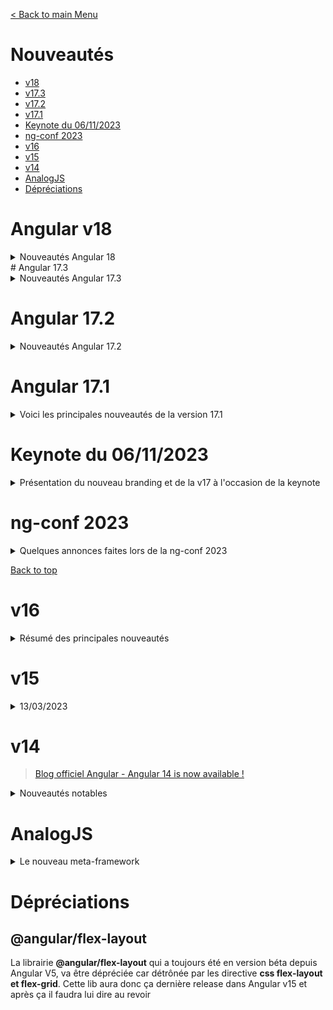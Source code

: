[< Back to main Menu](https://github.com/gsoulie/angular-resources/blob/master/ng-sheet.md)    

# Nouveautés

* [v18](#angular-v18)    
* [v17.3](#angular-v17-.-3)     
* [v17.2](#angular-v17-.-2)     
* [v17.1](#angular-v17-.-1)     
* [Keynote du 06/11/2023](##keynote-du-06--11--2023)     
* [ng-conf 2023](#ng--conf-2023)     
* [v16](#v16)    
* [v15](#v15)     
* [v14](#v14)
* [AnalogJS](#analogjs)
* [Dépréciations](#dépréciations)

# Angular v18

<details>
	<summary>Nouveautés Angular 18</summary>

````11/04/2024````

> [Angular v18 Blog](https://blog.angular.dev/angular-v18-is-now-available-e79d5ac0affe)

Après avoir livré 3 grosses versions (15, 16 et 17) apportant de nombreuses nouveautés et amélioration, la version 18 se concentre sur la stabilisation de nombreuses features jusque là identifiées comme "expérimentales".

Angular 18 est une version majeure qui inclut un certain nombre de nouvelles fonctionnalités et améliorations qui rendront les applications Angular plus rapides, plus puissantes et plus faciles à développer.

## (expérimental) Première API disponible en mode zoneless

Angular 18 fait un premier pas concret vers la migration *zoneless* avec la directive ````provideExperimentalZonelessChangeDetection````

````typescript
bootstrapApplication(App, {
  providers: [
    provideExperimentalZonelessChangeDetection()
  ]
});
````

Après l'activation de cette API, Angular va retirer *zone.js* des polyfills dans le fichier *angular.json*

A terme, passer en mode *zoneless*  offrira les avantages suivants : 

* Amélioration de la composabilité pour les micro-frontends et meilleure interopérabilité avec les autres frameworks
* Runtime et rendu initial plus rapides
* Bundle plus léger et chargement des pages plus rapide
* Stack traces plus lisibles
* Débuggage simplifié

> Pour rappel, la meilleure solution de fonctionner en mode zoneless est d'utiliser **Signal**

À partir de la version 18, Angular utilise le même planificateur pour les applications *zoneless* et les applications utilisant *zone.js* avec la fusion activée. Pour réduire le nombre de cycles de détection de modifications dans les nouvelles applications *zone.js*, la fusion de zones est activée par défaut.

> Note : la fusion de zones est activée par défaut uniquement pour les nouvelles applications

Le support du mode *zoneless* a aussi été activé pour *Angular CDK* et *Angular Material*

## Angular.dev

[https://angular.dev/](https://angular.dev/) est officiellement le nouveau site de la documentation d'Angular

## Angular Material 3

Le support d'Angular Material 3 est maintenant stable, et son site en a profité pour faire peau neuve [https://material.angular.io/](https://material.angular.io/)

## HttpClientModule -> Déprécié

Avec la migration vers les composants standalone, nous commençons à observer la dépréciation des premiers modules. A partir de la v18, les modules ````HttpClientModule````, ````HttpClientTestingModule````, ````HttpClientXsrfModule````, et ````HttpClientJsonpModule```` sont dépréciés.

Désormais il faut utiliser ````provideHttpClient()````et ````provideHttpClientTesting()```` dans le fichier de configuration.

## Internationalisation

Les fonctions utilitaires proposées par ````@angular/common```` pour travailler avec les données locales ont été dépréciées au profit de l'API **Intl**.

Il n'est donc **plus recommandé** d'utiliser ````getLocaleCurrencyCode(), getLocaleDateFormat(), getLocaleFirstDayOfWeek()````, etc... Mais préférable d'**utiliser Intl** (se référrer à la [Documentation Intl](https://developer.mozilla.org/en-US/docs/Web/JavaScript/Reference/Global_Objects/Intl/DateTimeFormat)).

*Exemple*
 ````Intl.DateTimeFormat```` pour travailler avec les dates locales

 ## Contenu par défaut pour ng-content

Il est désormais possible de spécifier un contenu par défaut à ````ng-content````

````typescript
@Component({
  selector: 'app-profile',
  template: `
    <ng-content select=".greeting">Hello </ng-content>

    <ng-content>Unknown user</ng-content>
  `,
})
export class Profile {}
````

Now we can use the component:
````typescript
<app-profile>
  <span class="greeting">Good morning </span>
</app-profile>
````

Résultat : 
````typescript
<span class="greeting">Good morning </span>
Unknown user
````


## Amélioration des performance du compilateur Ivy

Angular 18 améliorera les performances des applications Angular en apportant des optimisations au compilateur Ivy. Ces optimisations se traduisent par :

* Temps de démarrage plus rapide
* Réduction de la taille des bundles
* Meilleures performances globales

## Nouvelle api ng-template

Angular 18 introduira une nouvelle API ````ng-template```` qui facilitera la création et l'utilisation de modèles. La nouvelle API fournira :

* Plus de flexibilité et de puissance
* La possibilité de créer des modèles réutilisables et maintenables

## Nouveaux événements pour les formulaires

Angular 18 améliore l'API des formulaires en offrant plus de contrôle sur le processus de validation des formulaires. 

Liste des nouveaux événements disponibles :

* ````PristineChangeEvent````
* ````ValueChangeEvent````
* ````StatusChangeEvent````
* ````TouchedChangeEvent````
* ````FormSubmittedEvent````
* ````FormResetEvent````

<details>
  <summary>Exemple d'implémentation sur un champ</summary>

````html
<input id="title" [formControl]="title">
````

````typescript
title = new FormControl('my app');

title.events.subscribe((event) => {

	if (event instanceof TouchedChangeEvent) {
		console.log('Touched', event.touched)
	}
	if (event instanceof PristineChangeEvent) {
		console.log('Pristine', event.pristine)
	}
	if (event instanceof ValueChangeEvent) {
		console.log('ValueChange', event.value)
	}
	if (event instanceof StatusChangeEvent) {
		console.log('Status change', event.status)	// VALID, INVALID, PENDING, DISABLED
	}
})

````  
</details>

<details>
  <summary>Exemple d'implémentation sur un Form</summary>

````html
<form [formGroup]="myForm">
	<label for="title">Title</label>
	<input id="title" formControlName="title">
	
	<label for="version">Version</label>
	<input id="version" formControlName="version">
	
	<button type="submit">Save</button>
	<button type="reset">Reset</button>
</form>
````


````typescript
myForm = new FormGroup({
	title: new FormControl('my app'),
	version: new FormControl('1.1'),
})


this.myForm.events.subscribe((event) => {

	if (event instanceof TouchedChangeEvent) {
		console.log('Touched', event.touched)
	}
	if (event instanceof PristineChangeEvent) {
		console.log('Pristine', event.pristine)
	}
	if (event instanceof ValueChangeEvent) {
		console.log('ValueChange', event.value.title)
		console.log('ValueChange', event.value.version)
	}
	if (event instanceof StatusChangeEvent) {
		console.log('Status change', event.status)	// VALID, INVALID, PENDING, DISABLED
	}
	
	if (event instanceof FormSubmittedEvent) {
		console.log('Form submitted')
	}
	if (event instanceof FormResetEvent) {
		console.log('Form Reset')
	}
})
````

Ne pas oublier d'importer les events

````typescript
import { TouchedChangeEvent, PristineChangeEvent, ValueChangeEvent, StatusChangeEvent, FormSubmittedEvent, FormResetEvent } from '@angular/forms'
````
  
</details>

> [Vidéo explicative](https://www.youtube.com/watch?v=v7r-7PHaEtY&ab_channel=IgorSedov)

## Route redirectTo

Pour apporter plus de flexibilité avec la redirection de route, Angular 18 permet maintenant d'utiliser une fonction qui retourne une chaîne dans l'attribut ````redirectTo````.
Ceci permet de gérer la route de anière dynamique

*app.routes.ts*
````typescript
const routes: Routes = [
  { path: "first-component", component: FirstComponent },
  {
    path: "old-user-page",
    redirectTo: ({ queryParams }) => {
      const errorHandler = inject(ErrorHandler);
      const userIdParam = queryParams['userId'];
      if (userIdParam !== undefined) {
        return `/user/${userIdParam}`;
      } else {
        errorHandler.handleError(new Error('Attempted navigation to user page without user ID.'));
        return `/not-found`;
      }
    },
  },
  { path: "user/:userId", component: OtherComponent },
];
````

## Amélioration des outils de debuggage

Angular 18 comprendra plusieurs améliorations des outils de débogage qui faciliteront le débogage des applications Angular et fourniront plus d'informations sur l'état de l'application :

* Débogage avec des source maps
* Visualisation de l'arbre des composants et des liaisons de données
* Profils de performance

## Améliorations et autres fonctionnalités

En plus des fonctionnalités énumérées ci-dessus, Angular 18 comprendra également :

* Prise en charge des composants Web
* Amélioration de la prise en charge de l'internationalisation
* Une nouvelle API de routage
* stabilisation control-flow, defferable views, APIs Signal
 
</details>
# Angular 17.3

<details>
	<summary>Nouveautés Angular 17.3</summary>


### Support Typescript 5.4

### Nouveau compilateur de template

Ce compilateur est basé sur une représentation intermédiaire des opérations de modèle, un concept commun dans les compilateurs, par exemple dans LLVM. Cette représentation intermédiaire encode sémantiquement ce qui doit se produire au moment de l'exécution pour rendre et détecter les modifications du modèle. L'utilisation d'une représentation intermédiaire permet de traiter indépendamment les différentes préoccupations de la compilation du modèle, ce qui n'était pas le cas avec l'implémentation précédente. Ce nouveau compilateur est plus facile à entretenir et à étendre, ce qui en fait une excellente base pour les améliorations futures dans le framework.

### Fonction output() 

à l'image de la fonction input() apparue dans la version 17.2, c'est au tour des output() de faire leur apparition.

````typescript
// Syntaxe traditionnelle des Output
@Ouput() selectedUserOldSyntax = new EventEmitter<User>()

// Nouvelle syntaxe
selectedUser = output<User>();

sendUser(user: User) {
	this.selectedUser.emit(user)
}
````

> **Important** : Contrairement à la fonction ````input()````, la fonction ````ouput()```` **ne retourne pas un Signal** mais un objet ````OutputEmitterRef````. ````ouput()```` **n'est pas** basé sur Signal, il s'agit juste d'une nouvelle syntaxe alternative à ````@Output()```` permettant de rester cohérent avec l'utilisation de ````input()```` et alléger ainsi le code

> **A noter** : La syntaxe ````@Output()```` est toujours valide

La fonction ````output()```` retourne un objet ````OutputEmitterRef<T>```` qui peut être utilisé pour émettre une valeur. Cet objet
est très similaire à un objet ````EventEmitter```` simplifié et s'utilise de la même manière.

La fonction ````output()```` est paramétrable. Pour l'instant, seul le paramètre ````alias```` est disponible.

````typescript
selectedUser = output<User>({
	alias: 'newUser'
});
````

Deux nouvelles fonctions ont été ajoutées afin de convertir un output() en observable et inversément :

* ````outputFromObservable()````
* ````outputToObservable()````

````typescript
@Ouput() oldSyntax = new EventEmitter<Todo>()

todoAdded = output<Todo>();

counter$ = from([1, 2, 3, 4, 5])

counter = outputFromObservable(this.counter$);

todo$ = outputToObservable(this.todoAdded)
````

### Dépréciation de RouterTestingModule

Il est recommandé d'utiliser ````provideRouter()```` dans la configuration de TestBed

### Nouveaux types pour le router

On peut désormais simplifier la signature des guards

````typescript
export type CanActivateFn = (route: ActivatedRouteSnapshot, state: RouterStateSnapshot) => Observable<boolean | UrlTree> | Promise<boolean | UrlTree> | boolean | UrlTree;
````

par

````typescript
export type CanActivateFn = (route: ActivatedRouteSnapshot, state: RouterStateSnapshot) => MaybeAsync<GuardResult>;
````

* ````GuardResult```` est un nouveau type égal à ````boolean | UrlTree````
* ````MaybeAsync<T>```` est un nouveau type générique égal à ````T | Observable<T> | Promise<T>````
 
</details>

# Angular 17.2

<details>
	<summary>Nouveautés Angular 17.2</summary>

> Angular **v17.2** : [Angular blog](https://blog.angular.io/angular-v17-2-is-now-available-596cbe96242d)     

Angular **v17.2** continue d'améliorer la prise en charge de Signal, en introduisant entre autre les notions **model input**, **signal queries** : *viewChild, viewChildren, contentChild, contentChildren*. Mais aussi la prise en charge expérimentale de *Material 3*, image loader Netlify et de la prise en charge du débogage d'hydratation dans Angular DevTools.

## model inputs

L'écriture traditionnelle pour utiliser le 2-way binding ````[(ngModel)]```` **ne fonctionne pas avec Signal**. Pour se faire, nous avons besoin d'avoir accès à un *writable signal*. C'est pourquoi Angular **v17.2** introduit la notion de **model input**

> le **model** défini un couple d'*input/output* qui peut être utilisé en 2-way binding.


*parent*
````typescript
<signal-counter [(count)]="parentCounter" />

export class ParentComponent {
  parentCounter = 0;
}
````

*enfant*
````typescript
@Component({
	selector: 'signal-counter',
	template: `
		<div class="counter">
			Counter value : {{ count() }}
			
			<button (click)="onIncrement()">Increment</button>
		</div>
	`
})

export class CounterComponent {
	
	count = model(0);	// est de type ModelSignal<number>, autorise le 2-way binding
	
	onIncrement() {
		this.count.update(val => val + 1);
	}
}
````

<details>
  <summary>Exemple avec 2 signaux connectés qui ont toujours la même valeur</summary>

*counter.component.ts*
````typescript
@Component{
  selector: 'app-counter',
  template: `<button (click)="increase()">Counter : {{ value() }}</button>`
}
export class CounterComponent {
  value = model.required<number>();

  increase() {
    this.value.update(count => count + 1);
  }
````

*wrapper.component.ts*
````typescript
@Component{
  selector: 'app-wrapper',
  imports: [CounterComponent],
  template: `
  <app-counter [(value)]="count" />
  <button (click)="increase()">Wrapper Counter : {{ count() }}</button>`
}
export class WrapperComponent {
  count = signal(0);

  increase() {
    this.count.update(count => count + 1);
  }
````
  
</details>

> [**Voir article détaillé ici**](https://netbasal.com/angulars-model-function-explored-a-comprehensive-overview-4481d023c822)    

## Signal queries

Angular permet d'accéder à la référence des éléments du DOM via les directives ````@ViewChild()```` et ````@ViewChildren()````. Cependant, ces directives ne fonctionnent pas avec Signal, c'est pourquoi les nouvelles directives ````viewChild()```` et ````viewChildren()```` ont été introduites.

### viewChild

<details>
  <summary>(Pour rappel) Accéder à une référence Sans Signal</summary>

````typescript
@Component({
	imports: [CounterComponent],
	template: `
	
		<p>Parent counter: {{ parentCounter }}</p>
		<signal-counter [(count)]="parentCounter" />
	`
})
export class SignalDemoComponent implements AfterViewInit {
	parentCounter = 0;
	
	@ViewChild(CounterComponent) counter: CounterComponent;	// est une référence de CounterComponent
	
	ngAfterViewInit() {
		console.log('counter component', this.counter)
	}
}
````
  
</details>


Accéder à une référence **Avec** Signal
````typescript
@Component({
	imports: [CounterComponent],
	template: `
	
		<p>Parent counter: {{ parentCounter }}</p>
		<signal-counter [(count)]="parentCounter" />
	`
})
export class SignalDemoComponent {
	parentCounter = 0;
	
	counter = viewChild(CounterComponent);	// est une référence de CounterComponent de type Signal<CounterComponent>
	
	constructor() {
		effect(() => console.log('counter component', this.counter()));
	}
	
}
````

*Obtenir une référence sur un élément précis avec un id*
````typescript
<signal-counter #myCounter [(count)]="parentCounter" />

counter = viewChild('myCounter');

// Si l'on souhaite forcer le required
counter = viewChild.required('myCounter');
````

### viewChildren

De la même manière que *viewChild*, on peut désormais utiliser *viewChildren* dans le cas où il y a plusieurs composant du même type

````typescript
@Component({
	imports: [CounterComponent],
	template: `
	
		<p>Parent counter: {{ parentCounter }}</p>
		<signal-counter [(count)]="parentCounter" />
		<signal-counter [(count)]="parentCounter" />
		<signal-counter [(count)]="parentCounter" />
	`
})
export class SignalDemoComponent {
	parentCounter = 0;
	
	counters = viewChildren(CounterComponent);	// est une référence de CounterComponent de type Signal<CounterComponent>
	
	constructor() {
		effect(() => console.log('array of counter components', this.counters()));
	}
	
}
````

### contentChild, contentChildren

Fonctionnement similaire à *viewChild()* et *viewChildren()*

> [Présentation vidéo de la chaîne Angular University](https://www.youtube.com/watch?v=abUBuWVwK14&ab_channel=AngularUniversity)
 
</details>

# Angular 17.1

<details>
	<summary>Voici les principales nouveautés de la version 17.1</summary>

> [source complète](https://blog.ninja-squad.com/2024/01/17/what-is-new-angular-17.1/)     

## Support Typescript 5.3

Voir les nouveautés typescript 5.3 ici : [https://devblogs.microsoft.com/typescript/announcing-typescript-5-3/](https://devblogs.microsoft.com/typescript/announcing-typescript-5-3/)

## Inputs as Signal

La feature la plus attendue de cette version est la possibilité d'utiliser les inputs comme Signaux via la création d'une fonction ````input()```` qui retourne un Signal.

Un article détaillé présente les nouveautés apportées par cette nouvelle feature [@Input / @Output](https://wiki-collab.groupe-isia.com/books/angular/page/at-input-at-output) 

## Zoneless change detection

Une nouvelle Api "private" appelée **ɵprovideZonelessChangeDetection** a été ajoutée à *@angular/core* permettant au framework de ne plus utiliser **zone.js** pour la détection des changements.

Il est **important** de noter que cette api est **encore au stade expérimental** comme le suggère son aspect "private", mais cela montre que l'équipe s'oriente clairement vers une détection de changement sans *zone.js* pour l'avenir

## Router info

Le routeur dispose désormais d'une option ````info```` dans les *NavigationExtras* qui peut être utilisée pour stocker des informations sur la navigation. Contrairement à l’option ````state````, ces informations ne sont pas conservées dans l’historique de la session.

````
<a [routerLink]="['/user', user.id]" [info]="{ userName: user.name }"></a>
````

## Angular CLI

### Vite v5

Angular 17.1 utilise maitenant Vite v5

### Application builder

Nouvelle commande pour migrer vers le nouveau Application Builder

````
ng update @angular/cli --name=use-application-builder
````

Pour rappel sur Angular Builder : 

> [Angular builder](https://robert-isaac.medium.com/angular-v17-the-application-builder-2482979648bf)    

L'équipe Angular travaille sur un nouveau builder appelé "application" (le builder actuel est appelé "browser"). 
Il est actuellement disponible en tant que version developer preview dans Angular 16.2 et deviendra le **choix par défaut pour les nouvelles applications générées avec Angular 17**.

Tout d'abord, qu'est-ce qu'un builder dans Angular ?

Le builder Angular (appelé "executer" dans les dépôts nx) est essentiellement le compilateur qui convertit les fichiers Angular TS, HTML Angular et SCSS de votre application en fichiers HTML, JS et CSS simples compréhensibles par le navigateur.

Actuellement, plusieurs builder sont disponibles, tels que 
* ````@angular-devkit/build-angular:browser```` pour le build en production, 
* ````@angular-devkit/build-angular:dev-server```` pour le service (par exemple, ng serve), qui utilise toujours ````@angular-devkit/build-angular:browser```` en interne, 
mais sans beaucoup d'optimisation et en exposant certaines parties du compilateur Angular pendant l'exécution. 
* ````@angular-devkit/build-angular:server```` pour le build production en SSR, 
* ````@nguniversal/builders:ssr-dev-server```` pour le service SSR, 
* ````@nguniversal/builders:prerender```` pour le prérendu.

Tous ces builder reposent actuellement sur webpack. Cependant, un nouveau builder, ````@angular-devkit/build-angular:browser-esbuild````, utilise esbuild, et il est disponible en developer preview

Où s'inscrit le nouveau builder ?

Il utilisera ````@angular-devkit/build-angular:browser-esbuild```` en interne, mais il l'étendra pour remplacer également ````@angular-devkit/build-angular:server```` et ````@nguniversal/builders:prerender````.

Et maintenant qu'il peut effectuer à la fois la construction du navigateur et du SSR, il permettra à ````@angular-devkit/build-angular:dev-server```` de remplacer ````@nguniversal/builders:ssr-dev-server````.

Dans le futur, nous aurons seulement 2 builder au lieu des 5 actuels. Cela simplifiera la configuration dans angular.json (ou project.json dans le cas de nx) et accélérera le processus de construction, car les étapes communes entre la construction du navigateur, le prérendu et le SSR ne seront exécutées qu'une seule fois au lieu de trois. 
De plus, cela permettra l'utilisation de modules ES (ESM) dans le SSR, ce qui fonctionne maintenant pour les projets sans SSR.



### loader option

L'application builder dispose d'une nouvelle option ````loader````. Elle permet de définir le type de fichier à utiliser pour une extension de fichier spécifiée. 
Le fichier correspondant à l'extension peut ensuite être utilisé dans le code de l'application via une instruction d'importation.

Les types disponibles sont les suivants :

* "text" qui traite le contenu comme une chaîne de caractères.
* "binary" qui traite le contenu comme un Uint8Array.
* "file" qui émet le fichier et fournit l'emplacement d'exécution du fichier.
* "empty" qui considère le contenu comme vide et ne l'inclura pas dans les paquets.

Par exemple, pour intégrer le contenu des fichiers SVG dans l'application, vous pouvez utiliser la configuration suivante dans le fichier angular.json : 

*angular.json*
````json
loader: {
    ".svg": "text"
}
````

Le fichier SVG peut ensuite être importé de la manière suivante 

````typescript
import content from './logo.svg';
````

TypeScript doit connaître le type de module pour l'importation afin d'éviter les erreurs de vérification de type lors de la construction. Vous devrez donc ajouter une définition de type pour le fichier SVG.

````typescript
declare module "*.svg" {
  const content: string;
  export default content;
}
````
 
</details>

# Keynote du 06/11/2023

<details>
	<summary>Présentation du nouveau branding et de la v17 à l'occasion de la keynote</summary>

 Le 6 novembre 2023, une **importante keynote Angular** a eu lieu. Durant cet événement, largement teasé sur les réseaux sociaux, l'équipe Angular a tout d'abord dévoilé un tout nouveau branding pour son framework.

Nous avons ainsi découvert un nouveau logo, accompagné d'une nouvelle charte graphique, marquant ainsi une réelle rupture avec l'ancien branding défini par AngularJS.

Ce coup de frais esthétique vient surtout appuyer une forte volonté de l'équipe de montrer que le framework Angular est plus que jamais d'actualité et toujours dans la course que se livrent les frameworks front-end JS. 

En effet, depuis la version 15, de nombreuses améliorations et refontes importantes ont fait leur arrivée, rendant la technologie Angular plus accessible et performante pour rivaliser avec les leaders du marché, tels que React et NextJS.

Qui dit refonte graphique, dit aussi **nouveau site web** ! 

> [Nouveau site angular.dev](https://angular.dev/)

En y regardant de plus près, on remarque que ce nouveau site ressemble beaucoup à ses concurrents NextJS ou VueJS, il respecte donc les codes actuels, ce qui est tout à son avantage.

* Angular nous propose ainsi un **site plus clair**, plus UX friendly, avec une **documentation plus accessible et à jour** !
* Une documentation open-source
* On y trouve aussi des **playgrounds intégrés basés sur différents templates** (Signal, Control Flow, Minigame, Hello world) permettant de tester les dernières nouveautés Angular, en ligne
* Une **section tutorial** permettant d'apprendre angular directement depuis le site, en réalisant des exercices via des playgrounds.
* Une **section Reference** permettant d'avoir un **accès rapide** sur les API, commandes CLI, codes erreur, release et versioning, configuration de projet etc... (très pratique)

> [Retrouvez la présentation sur angular.blog.io](https://blog.angular.io/announcing-angular-dev-1e1205fa3039?source=collection_home---4------0-----------------------)
> 

Mais ce n'est pas tout, la keynote a bien évidemment été l'occasion de présenter la **nouvelle version v17 (date de sortie 8/11/2023)** (voir ce que nous avions déjà rédigé sur [Angular 17](https://wiki-collab.groupe-isia.com/books/angular/page/angular-17)). 

#### Voici un résumé des points qui ont été abordés durant la keynote :

# Angular v17

> [présentation de la v17 - blog officiel Angular](https://blog.angular.io/introducing-angular-v17-4d7033312e4b)

<details>
	<summary>Présentation</summary>

 
## Progressive hydration et SSR

Un **nouveau paquet ````@angular/ssr```` package** vient remplacer Angular Universal (il s'agit d'une migration).

Désormais, pour ajouter le rendu hybride dans  un projet il suffit d'exécuter la commande suivante :
````
ng add @angular/ssr
````
Cette commande générera le point d'entrée du serveur, ajoutera des fonctionnalités de SSR et SSG et activera l'hydratation par défaut. ````@angular/ssr```` fournit des fonctionnalités équivalentes à ````@nguniversal/express-engine```` celles qui sont actuellement en mode maintenance. Si vous utilisez le moteur express, Angular CLI mettra automatiquement à jour votre code en ````@angular/ssr````.

> [https://angular.dev/guide/ssr](https://angular.dev/guide/ssr)     
> [https://angular.dev/guide/hydration](https://angular.dev/guide/hydration)

### Nouveaux lifecycle hook

Afin d'améliorer les performances du SSR et SSG et d'éviter de trop manipuler le DOM directement, deux nouveaux lifecycle hook font leur apparition :

* ````afterRender```` : Enregistrer une fonction callback à chaque fois que l'application a terminé le rendu
* ````afterNextRender```` : Enregistrer une fonction callback à appeler la prochaine fois que l'application termine le rendu.

Ces hooks seront invoqués uniquement par le navigateur, ce qui permet de connecter une logique DOM personnalisée directement dans les composants.

Par exemple, instancier un graphe après que la page ait été rendue 

````typescript
@Component({
  selector: 'my-chart-cmp',
  template: `<div #chart>{{ ... }}</div>`,
})
export class MyChartCmp {
  @ViewChild('chart') chartRef: ElementRef;
  chart: MyChart|null;

  constructor() {
    afterNextRender(() => {
      this.chart = new MyChart(this.chartRef.nativeElement);
    }, {phase: AfterRenderPhase.Write});
  }
}
````

## New control flow syntax

Nouvelle syntaxe dans les templates **@if @else @for @switch** :

- Nouveau builtin qui permet de s'affranchir des imports de NgIf, NgFor du CommonModule etc... Il en résulte ainsi une **amélioration des performances**
- écriture **plus simple à lire et à écrire**
- nouvelle **fonctionnalité if-else**

````html
<section>
	@if (use.isLoggedIn) {
		<app-dashboard/>
	} @else if (use.role === 'admin') {
		<app-admin-controls />
	} @else {
		<app-login />
	}
</section>
````
  
- fonction **track obligatoire** dans les boucles for pour **optimiser les performances**. L'ancienne syntaxe fonction "trackBy" est désormais simplement remplacée par le paramètre track, suivi de la propriété à tracer
- section de fallback **@empty** dans les boucles @for

````html
<section>
	@for (user of userList; track user) {
		<app-card [data]="user" />
	} @empty {
		<p>No users in the list</p>
	}
</section>
````

- nouvelle syntaxe **@switch**

````html
<section>
	@switch (membershipStatus) {
		@case ('gold') {
			<p>Your discount is 20%</p>
		}
		@case ('silver') {
			<p>Your discount is 10%</p>
		}
		@case ('bronze') {
			<p>Your discount is 5%</p>
		}
		@default {
			<p>Keep earning rewards</p>
		}
	}
</section>
````
  
> **Important** : pour le moment la nouvelle syntaxe est expérimentale et non obligatoire. Il n'est donc pas nécessaire de migrer tout de suite la syntaxe des projets migrés en 17



## Lazy-loading avec @defer

### Présentation

> en dev preview v17

Nouvelle façon de déclencher le chargement d'un contenu (en lazy-loading) côté template en fonction d'un déclencheur. Cette nouvelle feature apporte un gain significatif en terme de performance, il est donc recommandé de l'utiliser.

> A noter : **@defer n'est pas bloquant !**

Comment cela fonctionne sous le capot ? 
- Lorsque @defer est utilisé dans un template, le compilateur collecte toutes les dépendances nécessaires et établi une liste d'imports dynamiques. Après ça, lors du runtime, ces imports dynamiques sont invoqués lors du déclenchement

Liste des triggers natifs :

|Trigger|Action|
|-|-|
|on viewport|déclenche lorsque l'élément spécifique demandé arrive dans le viewport|
|on idle|déclenche dès que le navigateur signale qu'il est en état d'inactivité| 
|on interaction|déclenche lorsqu'un élément est cliqué, prend le focus, ou autres comportements similaires|
|on hover|déclenche lorsque la souris passe en survol d'une zone|
|on timer|déclenche après un timeout spécfique|
|when|déclencheur personnalisé|
|on immediate||

````html
<section #trigger>
	@defer (on viewport(trigger)) {
		<large-content />
	}
	<huge-content />
	<enormous-content />
</section>
````

Mais il est aussi **possible de créer son propre déclencheur** avec ````when````

````html
<button (click)="load = true">
	Load component
</button>

@defer (when load == true)) {
	<large-content />
}
</section>
````

On peut encore **aller plus loin en combinant plusieurs déclencheurs**

````html
<button #trigger (click)="load = true">
	Load component
</button>

@defer (on viewport(trigger); when load == true)) {
	<large-content />
}
````

### prefetch

Il est également possible de spécifier une condition de pré-chargement

````html
<section #trigger>
	@defer (prefetch on immediate; prefetch when val === true) {
		<large-content />
	}
</section>
````

### placeholder 

Pour plus de finesse, il est aussi possible de gérer différents blocs de placeholder : **@placeholder, @loading, @error**

````html
<button #trigger (click)="load = true">
	Load component
</button>

@defer (on interaction(trigger)) {
	<large-content />
} @placeholder {
	<img src="placeholder-image.png" />
} @loading (minimum 500ms){
    // ne sera affiché que si le temps de chargement est supérieur à 500ms,
    // utile pour les chargement très rapide afin d'éviter un affichage inutile
	<spinner />
} @error {
	<p>Oops, something went wrong !</p>
}
````

## Standalone Components

Le mode standalone sera désormais **activé par défaut** lors de la création d'un projet ````ng new my-app```` et lors de la création d'un composant via CLI ````ng g c my-component````

## Compilation avec ESBuild / Vite

Afin d'optimiser les temps de compilation, **la compilation avec ESBuild et Vite est désormais activée par défaut** (en remplacement de webpack) dans toute nouvelle application. 

Webpack ne disparaît pas pour l'instant est peut toujours être
utilisé. Il est cependant recommandé de commencer à migrer vers le nouveau mode de compilation pour adopter les optimisations futures.

Dans une prochaine release, des commandes permettrons de migrer les anciennes applications vers le rendu hybride (rendu côté client avec SSG ou SSR)

## Custom @Input transforms

Petite amélioration qui facilite la vie dans la gestion des champs, la possibilité de transformer automatiquement des valeurs d'Input :

````typescript
@Component({...})

export class TextInput {
	// Transforms string inputs to boolean automatically
	@Input({ transform: booleanAttribute }) disabled: boolean = false;
	
}
````

````html
<!-- Before --> 
<text-input [disabled]="true" />

<!-- After -->
<text-input disabled />
````

Il existe d'autres méthodes de transformation comme ````numberAttribute````

> [Un article dev.to sur le sujet](https://dev.to/this-is-angular/angular-transform-your-inputs-at-will-and-simply-12oo)     

## Inline style 

Il est désormais possible de déclarer les styles dans une chaîne seule et non plus obligatoirement dans un tableau de chaîne. Une nouvelle propriété ````styleUrl```` fait également sont apparition

````typescript
@Component({
	// Before
	styles: `[
		.username: { color: red; }
	]`
	
	// After 
	styles: `
		.username: { color: red; }
	`
	
	// Nouvelle propriété
	styleUrl: './user.component.scss'
})
````

## Material 3

La prise en charge de Material 3 arrivera dans une version future
</details>

</details>

# ng-conf 2023

<details>
	<summary>Quelques annonces faites lors de la ng-conf 2023</summary>

Les 14 et 15 juin 2023 avaient lieu la **ng-conf 2023**, l'occasion de présenter les nouveautés apportées par Angular 16, mais aussi de parler du futur. 

A cette occasion quelques infos intéressantes ont été annoncées, en voici quelques unes

> **Disclaimer** : Ces "nouveautés" ne sont pour l'heure par en version finale, il convient donc de rester prudent sur leur adoption pour le moment. Vous pouvez consulter les RFC ici [RFC Control flow](https://github.com/angular/angular/discussions/50719) et [RFC defer loading](https://github.com/angular/angular/discussions/50716)

## Nouvelle API pour le control flow (*ngIf, *ngFor, ngSwitch)

La façon de gérer le contrôle de l’affichage des parties d’un template va changer ! Comparons tout cela.

### Syntaxe actuelle

***ngIf**
````html
<div *ngIf="someCondition;else other">
  someCondition is true
</div>

<ng-template #other>
  someCondition is false
</ng-template>
````
***ngFor**
````html
<ng-container *ngIf="products.length > 0; else noProducts">
  <div *ngFor="let product of products; trackBy: trackByProductId">
    {{product.name}}
  </div>
</ng-container>

<ng-template #noProducts>
  <p>No products available.</p>
</ng-template>
````
**[ngSwitch]**
````html
<div [ngSwitch]="role">
  <p *ngSwitchCase="'director'">You are a director</p>
  <p *ngSwitchCase="'teacher'">You are a teacher</p>
  <p *ngSwitchCase="'student'">You are a student</p>
  <p *ngSwitchDefault>You are a student</p>
</div>
````

### Nouvelle syntaxe


````html
@if (someCondition) {
 someCondition is true
} @else{
  someCondition is false
}
````
````html
@for (product of products; track product.id) {
  <div>{{ product.name }}</div>
} @empty {
  <p>No products available.</p>
}
````

> On note l'apparition de ````@empty```` qui est très intéressante pour les boucles for
````html
@switch (membershipStatus) {
    @case ('gold') {
        <p>Your discount is 20%</p>
    }
    @case ('silver') {
        <p>Your discount is 10%</p>
    }
    @case ('bronze') {
        <p>Your discount is 5%</p>
    }
    @default {
        <p>Keep earning rewards</p>
    }
}
````

Nous passons donc à un **Control Flow par bloc**, tout cela a été mis en place **pour plusieurs raisons** :

* Se rapprocher davantage d’une syntaxe JS classique
* Réduire la complexité avec les <ng-template />
* Permettre une adoption des applications *zoneless* plus simple

Pour le dernier point cité, pour **rappel** : Aujourd’hui les applications Angular reposent sur **zone.js** pour gérer leurs détection de changement, dans un avenir très proche cette librairie externe **ne sera plus nécessaire grâce à Signal**.

<img src="https://img.shields.io/badge/Important-DD0031.svg?logo=LOGO">

* **A terme, les directives actuelles vont être dépréciées** !
* La fonction *trackBy* de ````{:for}```` va devenir **obligatoire**

## defer

Autre grande nouveauté annoncée, l'apparition d'un mot clé **````defer````**

L’idée est d’apporter une façon **agréable** et **facile** de **gérer le chargement** des différentes parties de nos pages. Actuellement le lazy loading nous permet de retarder le chargement du code JS d’une route via ````loadComponent()```` ou ````loadChildren()```` directement dans nos fichiers de routing.

L'arrivée de **````defer````** va permettre **de différer le chargement de parties distinctes des pages** (typiquement les composants utilisés dans nos pages).

**Il s’agit donc d’optimisation de performance.**
 
</details>


[Back to top](#nouveautés)    

# v16

<details>
	<summary>Résumé des principales nouveautés</summary>

> [Article complet Blog Angular 16 officiel](https://blog.angular.io/angular-v16-is-here-4d7a28ec680d)

### Réactivité

Angular 16 voit l'arrivée de la version **preview** de **Signals** (*voir les articles précédents pour plus de détails*) un nouveau modèle de réactivité complètement rétro-compatible et interopérable avec RxJS dont les bénéfices sont les suivants :

- optimisation du temps d'exécution par la réduction du nombre de calculs pendant la phase de détection de changements
- nouvelle manière simplifiée d'aborder la réactivité, plus accessibles aux novices sur Angular
- granularité plus fine qui permettra dans les prochaines releases de pouvoir détecter les changements uniquement sur les composants affectés
- rendre zone.js optionnel dans les futures releases en utilisant **signals** pour notifier le framework lors des changements survenus dans le model
- introduction des *computed properties* (concept que l'on retrouve aussi dans VueJS)
- fournir une meilleure interopérabilité avec RxJS

> La totalité des fonctionnalités de Signals sera intégrée dans le courant de l'année

> [Documentation officielle sur signal](https://angular.io/guide/signals)

### Hydratation et SSR

Afin d'optimiser toujours plus les performances en matière de rendu, l'heure est au rendu côté serveur (SSR). Des efforts ont donc été faits sur *l'hydratation non destructive*.Angular ne recalcule plus le rendu de l'application de zéro mais va maintenant chercher les noeuds existants du DOM tout en créant des structures de données internes et y attache des listeners.

Quelques avantages que l'on peut y voir sont :

- Suppression des scintillements des pages
- Meilleurs résultats Web Core Vitals
- Intégration aisée dans les applications existantes (quelques lignes de code)
- Adoption incrémentale de l'hydratation avec l'attribut `ngSkipHydratation`

> Voir tutorial : [Angular 16 Server-side rendering](https://github.com/gsoulie/angular-resources/blob/master/ng-ssr.md)

[Back to top](#nouveautés)    

### Outils

- **mode standalone** : La commande `ng new --standalone` permet de créer une solution directement en mode standalone complet sans aucun fichier *NgModule*
- **Compilation - Vite et esbuild** : Afin d'améliorer les performances de compilation, la developer preview d'angular v16 se base sur **Vite** comme serveur de **développement** (uniquement) et **esbuild** pour la compilation en mode développement et production. Ceci apporterai un **gain d'environ 72%** sur les temps de compilation selon les premiers tests
- **Amélioration des tests unitaires avec Jest et Web test runner** : Support expérimental de Jest. Dans une future version, les projets Karma existants seront migrés vers Web Test Runner pour continuer à prendre en charge les tests unitaires basés sur un navigateur.
- **Support typescript 5.0**
- **Suppression surcharge ngcc**

### Amélioration de l'expérience développeur

- **Required inputs** : Il est maintenant possible de définir les *@Input()* comme requis : `@Input({ required: true }) title: string = '';`
- **Données de routage en tant qu' @Input de composant** (*voir article précédent sur les nouvelles fonctionnalités du Router*)
- **ngOnDestroy injectable avec destroyRef** : permet de se passer de l'implémentation de *OnDestroy* et *ngOnDestroy*. On pourra désormais déclarer le code à détruire directement depuis le constructeur de la classe (voir exemple ci-dessous)

```typescript
import { Injectable , DestroyRef } de  '@angular/core' ; 
class ExampleComponent {
  constructor() {
    inject(DestroyRef).onDestroy(() => {
      // do something when the component is destroyed
    })
  }
}

```

- **self-closing tags** : Simplification de l'écriture des balises du template avec la syntaxe de self-closing tag

[Back to top](#nouveautés)    

## Nouvelle fonctionnalité du Router

> [source : Enea Jahollari membre actif de la communeauté](https://itnext.io/bind-route-info-to-component-inputs-new-router-feature-1d747e559dc4)

Angular 16 va introduire une nouvelle façon de récupérer les paramètres et données d'une route.

Nous utilisons généralement le Router pour rendre différentes pages pour différentes URL, et en fonction de l'URL, nous chargeons également les données en fonction de ses paramètres de chemin ou de requête.

Dans la dernière version d'Angular v16, nous aurons une nouvelle fonctionnalité qui simplifiera le processus de récupération des informations de route dans le composant.

**Fonctionnement actuel** :

Disons que nous avons un tableau de routes comme celui-ci :

```typescript
const routes: Routes = [
	{
		path: "search",
		component: SearchComponent,
	},
];

```

Et à l'intérieur du composant, nous devons lire les paramètres de requête afin de remplir un formulaire de recherche.

Avec une URL comme celle-ci : http://localhost:4200/search?q=Angular;

```typescript
@Component({})
export class SearchComponent implements OnInit {
// ici nous injectons la classe ActivatedRoute qui contient des informations sur notre route actuelle
private route = inject(ActivatedRoute);

	query$ = this.route.queryParams.pipe(map((queryParams) => queryParams['q']));

	ngOnInit() {
		this.query$.subscribe(query => { // faire quelque chose avec la requête });
	}
}

```

Comme vous pouvez le voir, nous devons injecter le service **ActivatedRoute**, puis nous pouvons accéder aux paramètres de la requête à partir de celui-ci.

Mais nous pouvons également accéder aux paramètres de route, aux données, ou même aux données résolues, comme on peut le voir dans l'exemple suivant :

```typescript
const routes: Routes = [
	{
		path: "search/:id",
		component: SearchComponent,
		data: { title: "Search" },
		resolve: { searchData: SearchDataResolver }
	},
];

@Component({})
export class SearchComponent implements OnInit {
	private route = inject(ActivatedRoute);

	query$ = this.route.queryParams.pipe(map((queryParams) => queryParams['q']));
	id$ = this.route.params.pipe(map((params) => params['id']));
	title$ = this.route.data.pipe(map((data) => data['title']));
	searchData$ = this.route.data.pipe(map((data) => data['searchData']));

	ngOnInit() {
		this.query$.subscribe(query => { // faire quelque chose avec la requête });
		this.id$.subscribe(id => { // faire quelque chose avec l'id });
		this.title$.subscribe(title => { // faire quelque chose avec le titre });
		this.searchData$.subscribe(searchData => { // faire quelque chose avec les données de recherche });
	}
}

```

**Comment cela fonctionnera-t-il dans Angular v16 ?**

Dans Angular v16, nous pourrons passer les informations de la route **directement dans les @Input()** du composant, donc nous n'aurons **plus besoin d'injecter le service ActivatedRoute**.

```typescript
const routes: Routes = [
	{
		path: "search",
		component: SearchComponent,
	},
];

@Component({})
export class SearchComponent implements OnInit {
	/*
		Nous pouvons utiliser le même nom que le paramètre de requête, par exemple "query"
		Exemple d'URL : http://localhost:4200/search?query=Angular
	*/
	@Input() query?: string; // nous pouvons utiliser le même nom que le paramètre de requête
	
  /*
  	Ou bien renommer le paramètre, ici en "q"
  */
	@Input('q') queryParam?: string;
}

```

Avec la version 16 d'Angular, nous pourrons donc passer directement les informations de la route aux inputs du composant, ce qui facilitera grandement la récupération des paramètres de la route.

Prenons l'exemple suivant :

```typescript
const routes: Routes = [
	{
		path: "search/:id",
		component: SearchComponent,
		data: { title: "Recherche" },
		resolve: { searchData: SearchDataResolver }
	},
];

@Component({})
export class SearchComponent implements OnInit {
	@Input() query?: string; // Ce paramètre viendra des query params
	@Input() id?: string; // Ce paramètre viendra des path params
	@Input() title?: string; // Ce paramètre viendra des data
	@Input() searchData?: any; // Ce paramètre viendra des resolved data

	ngOnInit() {
		
	}
}

```

Il est bien sûr possible de renommer tous les paramètres

```typescript
@Input() query?: string; 
@Input('id') pathId?: string; 
@Input('title') dataTitle?: string;
@Input('searchData') resolvedData?: any; 

```

Comme on peut le voir, nous avons simplement défini les **@Input()** du composant pour les paramètres de la route que nous souhaitons récupérer.

### Comment utiliser cette nouvelle feature ?

Afin d'utiliser cette nouvelle fonctionnalité, nous devons l'activer dans le **RouterModule** :

```typescript
@NgModule({
	imports: [
		RouterModule.forRoot([], {
			// ... autres fonctionnalités
			bindToComponentInputs: true // <-- activer cette fonctionnalité
		})
	],
})
export class AppModule {}

```

Ou si nous sommes dans une application **standalone**, nous pouvons l'activer de cette manière :

```typescript
bootstrapApplication(App, {
	providers: [
		provideRouter(routes,
			// ... autres fonctionnalités
			withComponentInputBinding() // <-- activer cette fonctionnalité
		)
	],
});

```
[Back to top](#nouveautés)    

### Comment migrer vers la nouvelle API ?

Si nous avons un composant qui utilise le service **ActivatedRoute**, nous pouvons le migrer vers la nouvelle API en effectuant les étapes suivantes :

- Supprimer le service **ActivatedRoute** du constructeur du composant.
- Ajouter le décorateur **@Input()** aux propriétés que nous voulons lier aux informations de route.
- Activer la fonctionnalité **bindToComponentInputs** dans le **RouterModule** ou la fonction **provideRouter**.

En résumé, avec la nouvelle fonctionnalité d'Angular v16, la récupération des informations de la route dans un composant sera beaucoup plus simple. Nous pourrons passer directement les informations de la route aux inputs du composant, ce qui évitera d'avoir à manipuler des observables et à injecter le service ActivatedRoute.

[Back to top](#nouveautés)    

## Signals, vers la fin d'RxJS et de zone.js ?

`02/03/2023`

La sphère Angular est en ébulition depuis quelques semaines, en effet, **une nouveauté de taille est en approche !** Une nouvelle façon de gérer la réactivité, de manière plus simple et plus performante.

Cette petite révolution apportée par le framework *SolidJS* s'appelle **Signals** !

**Signals** va très probablement introduire un future dans lequel nous n'aurions **plus besoin de zone.js** ce qui pourrait êrte un gros changement ! D'autre part, l'arrivée de **Signals** devrait grandement faciliter l'apprentissage de la programmation réactive aux débutants sur Angular.

En effet, **Signals** permet le contrôle des changements de manière **plus fine et performante** que **zone.js**. Contrairement à zone.js, **Signals ne re-contrôle pas la totalité de l'abre de composants** pour effectuer les changements. Et ce mécanisme pourrait bien améliorer considérablement le mécanisme de change detection d'Angular.

En effet, avec **Signal** c'est nous qui disons à Angular qu'il y a eu un changement, ensuite Angular va mettre à jour uniquement la partie du DOM contenant le **Signal**

Pour illustration, voici actuellement à quel niveau sont effectué les contrôles de changements sur les frameworks Angular, React et Solid :

- Angular : niveau arborescence de l'application
- React : niveau arborescence composant
- Solid : niveau individuel

*Comparaison fonctionnement zone.js et Signals*

Par analogie avec RxJS, **Signals se comporte comme un BehaviourSubject en RxJS**, à la différence qu'il n'a **pas besoin de souscription** pour être notifié des changements de valeur.

Avec **Signals**, les souscriptions sont créées et détruites automatiquement, on n'a pas besoin de s'en pré-occuper. C'est plus ou moins ce qui se passe avec les pipes async d'ailleurs. A la différence, **Signals** n'a pas besoin d'une souscription pour être utilisé en dehors de la vue

> **A noter** : Pour l'instant, Signals n'est disponible que dans la version **v16.0.0-next.0** d'Angular.

Dans les faits, cela va se traduire par une simplification de la syntaxe du code de gestion de la réactivité, et petit à petit, probablement un remplacement de l'utilisation de RxJS par **Signals** (l'avenir nous le dira).

A moyen terme en tout cas, **Signals** ne va pas remplacer RxJS, les 2 peuvent cohabiter. Il est d'ailleurs possible de convertir un Signals en Observable avec le builtin (en béta pour l'instant) `fromSignal()` et inversément convertir un observable en Signal avec `fromObservable()` pour donner la possibilité d'avoir accès à la valeur directement dans le template sans avoir à utiliser de pipe async.

**A noter** que Signal est *synchrone* alors que RxJS peut être *synchrone* ou *asynchrone*.

Pour illustrer rapidement à quoi ça ressemble, voici un exemple :

*Syntaxe RxJS*

```typescript
@Component({
	selector: 'my-app',
	standalone: true,
	template: `
		<div>Count: {{ count$ | async }}</div>
		<div>Double: {{ double$ | async }}</div>
		<button (click)="changeCount()"></button>
	`
})
export class AppComponent {
	count$ = new BehaviourSubject(0);
	double$ = this.count$.pipe(
		map(count => count * 2)
	)
	
	changeCount() { this.count$.next(5); }
}

```

*Syntaxe Signals*

```typescript
@Component({
	selector: 'my-app',
	standalone: true,
	template: `
		<div>Count: {{ count() }}</div>
		<div>Double: {{ double() }}</div>
		<button (click)="changeCount()"></button>
	`
})
export class AppComponent {
	count = signal(0);
	double = computed(() => this.count() * 2);
	
	changeCount() { this.count.set(5); }
}

```

Ce n'est bien sûr qu'un exemple très basique. Vous trouverez plus d'infos et d'exemples ici :

[Back to top](#nouveautés)    

**Articles**

- [https://itnext.io/angular-signals-the-future-of-angular-395a69e60062](https://itnext.io/angular-signals-the-future-of-angular-395a69e60062)

**Série de vidéos courtes Josh MORONY**

- [Angular is about to get its most IMPORTANT change in a long time...](https://www.youtube.com/watch?v=4FkFmn0LmLI&ab_channel=JoshuaMorony)
- [Why didn't the Angular team just use RxJS instead of Signals?](https://www.youtube.com/watch?v=iA6iyoantuo&ab_channel=JoshuaMorony)
- [The end of Angular's "service with a subject" approach?](https://www.youtube.com/watch?v=SVPyr6u3sqU&ab_channel=JoshuaMorony)
- [Exemple de code](https://github.com/joshuamorony/quicklist-signals/blob/main/src/app/home/home.component.ts)

[Angular Signals everything you need to know](https://medium.com/@PurpleGreenLemon/angular-and-signals-everything-you-need-to-know-2ff349b6363a)  
[Angular Signals push-pull](https://angularexperts.io/blog/angular-signals-push-pull)  
[Signals In Angular - Is RxJS doomed ?](https://levelup.gitconnected.com/signals-in-angular-is-rxjs-doomed-5b5dac574306)  
[https://www.angulararchitects.io/en/aktuelles/angular-signals/](https://www.angulararchitects.io/en/aktuelles/angular-signals/)

[Back to top](#nouveautés)    
 
</details>

# v15

<details>
	<summary>13/03/2023</summary>

## Suppression des fichiers environment.ts

Avec l'arrivée d'Angular 15 et son lot de nouveautés qui ont fait le buzz, **une fonctionnalité a été retirée** car jugée *non éssentielle*.

Passée jusque là sous les radars, cela a finalement alimenté de nombreux débats qui ont amenés l'équipe d'Angular à faire marche arrière et à réintroduire la-dite fonctionnalité (de manière optionnelle) dans la version **v15.1**

Il s'agit de **l'utilisation de fichiers d'environnement** par défaut (*environment.ts* et *environment.prod.ts*). Ces fichiers étaient notamment utilisés pour modifier l'état du flag **enableProdMode** dans le fichier *main.ts* à la compilation.

L'équipe Angular a donc simplifié la gestion de ce flag et en a profité pour **supprimer la gestion des environnement** via les fichiers *environment.ts*, argumentant que la plus part des développeurs configuraient leurs environnements de différentes autres manières (pipelines CI/CD, dockers etc...) et que beaucoup utilisaient une configuration basée sur le runtime (plus évolutive, plus flexible) plutôt que sur la compilation.

> **A retenir** : Désomais, lors de la création d'un projet Angular 15, les fichiers *environment.ts* ne sont plus créés par défaut. Il reste néanmoins possible de les générer avec la commande `ng generate environments` depuis angular **v15.1** ou bien de recréer la structure manuellement [voir la documentation](https://angular.io/guide/build#configure-environment-specific-defaults)

[Article complémentaire](https://dev.to/this-is-angular/angular-15-what-happened-to-environmentts-koh)

[Back to top](#nouveautés)    

## Angular 15 est là !

La version 15 d'Angular vient d'être déployée !

> Article officiel complet ici : [https://blog.angular.io/angular-v15-is-now-available-df7be7f2f4c8](https://blog.angular.io/angular-v15-is-now-available-df7be7f2f4c8)

Pour un petit résumé des principales nouveautés, c'est ici :

### le mode standalone apparu en v14 est désormais stable

Pour rappel le concept d'api **standalone** est apparut dans la v14, permettant de créer des composants, directives, pipes,... sans utiliser *NgModules*.

Ceci rendant les composants encore plus indépendants. Le mode *standalone* est maintenant **stable** et peut-être utilisé sans crainte. Il va d'ailleurs être considéré comme une **bonne pratique**

### Les API Router et HttpClient sont accessibles en standalone et sont tree-shakables

L'API Router est maintenant disponible en mode **standalone**, on peut donc définir ses routes sans utiliser de NgModule (voir exemple dans l'article)

### API Directive composition

Cette nouvelle directive accessible via le nouveau sélecteur **hostDirectives** permet de faciliter encore la réutilisabilité du code en crééant des directives composées.

Un tuto a donc été réalisé pour l'occasion : [Composition Directive](https://github.com/gsoulie/angular-resources/blob/master/ng-composition-directive.md)     

### Version stable de la directive NgOptimizedImage

La directive *NgOptimizedImage* est maintenant stable. Elle permet un gain significatif dans le chargement des images.

### Guards fonctionnels

L'arrivée des guards fonctionnels permet de réduire considérablement le code des guards, facilitant ainsi leur utilisation.

Ainsi le code suivant qui déclare un guard simple faisant appel au service *LoginService* pour déterminer si l'utilisateur est authentifié et qui par conséquent à accès à la route

```typescript
@Injectable({ providedIn: 'root' })
export class MyGuardWithDependency implements CanActivate {
  constructor(private loginService: LoginService) {}

  canActivate() {
    return this.loginService.isLoggedIn();
  }
}

const route = {
  path: 'somePath',
  canActivate: [MyGuardWithDependency]
};

```

Peut être simplifié de la manière suivante grace aux guards fonctionnels

```typescript
const route = {
  path: 'admin',
  canActivate: [() => inject(LoginService).isLoggedIn()]
};

```

[Back to top](#nouveautés)    

### V15.1 Dépréciation : Router Guards

Actuellement, la déclaration et l'utilisation classique d'un guard est réalisée de la manière suivante :

```typescript
@Injectable({ providedIn: 'root' })
export class PermissionsService {
  private user = getUser();

  isAdmin(isAdmin: boolean) {
    return isAdmin ? user.isAdmin : false;
  }
}

@Injectable({ providedIn: 'root' })
export class IsAdminGuard implements CanActivate {
  private permission = inject(PermissionsService);

  canActivate(route: ActivatedRouteSnapshot) {
      const isAdmin: boolean = route.data?.['isAdmin'] ?? false;
      return this.permission.isAdmin(isAdmin);
  }
}

export const APP_ROUTES: [{
  path: 'dashboard',
  canActivate: [IsAdminGuard],
  data: {
    isAdmin: true,
  },
  loadComponent: () => import('./dashboard/admin.component'),
}]

```

![](https://img.shields.io/badge/IMPORTANT-DD0031.svg?logo=LOGO) Cependant, **à partir d'angular v15.2, l'implémentation des guards en tant que services injectables sera dépréciée ! Et complètement retirée en v17**

La raison principale de ce changement est que : Les gardes basées sur les classes injectables et les Injection Token sont moins configurables et réutilisables. De plus, ils ne peuvent pas être intégrés, ce qui les rend moins puissants et plus lourds.

Si vous avez la possibilité de basculer dès à présent en Angular v15, la nouvelle **syntaxe conseillée** est la suivante :

```typescript
@Injectable({ providedIn: 'root' })
export class PermissionsService {
  isAdmin(isAdmin: boolean) {
    return isAdmin;
  }
}

export const canActivate = (isAdmin: boolean, permissionService = inject(PermissionsService)) => permissionService.isAdmin(isAdmin);

export const APP_ROUTES: [{
  path: 'dashboard',
  canActivate: [() => canActivate(true)],
  loadComponent: () => import('./dashboard/admin.component'),
 }]

```

Si vous ne pouvez pas envisager de migration, alors vous pouvez conserver une certaine compatibilité en utilisant la syntaxe suivante qui implique de créer une fonction pour injecter votre service :

```typescript
function mapToActivate(providers: Array<Type<{canActivate: CanActivateFn}>>): CanActivateFn[] {
  return providers.map(provider => (...params) => inject(provider).canActivate(...params));
}
const route = {
  path: 'admin',
  canActivate: mapToActivate([IsAdminGuard]),
};

```

![](https://img.shields.io/badge/IMPORTANT-DD0031.svg?logo=LOGO) Pour rappel, le guard **CanLoad** sera remplacé par **CanMatch** en **v15.1**

[Back to top](#nouveautés)    

### Simplification de l'import des composants dans le router

Afin de simplifier l'écriture des imports des composants en mode lazy-loading, le router utilise maintenant un système d'auto-unwrap lui permettant de chercher un élément `export default` dans le fichier spécifié et de l'utiliser le cas échéant.

Ce qui permet de simplifier la déclaration de l'import d'un composant standalone

```typescript
{
  path: 'lazy',
  loadComponent: () => import('./lazy-file').then(m => m.LazyComponent),
}

```

En

```typescript
{
  path: 'lazy',
  loadComponent: () => import('./lazy-file'),
}

```

Le router va en fait chercher dans le fichier *./lazy-file* l'élément `export default class LazyComponent` et l'utiliser pour réaliser l'import. **Attention** il faut que le composant soit exporté en mode *default*

### Amélioration des stack traces

En collaboration avec Chrome DevTools, les stacks traces ont été améliorées pour gagner en clareté et en précision. Ainsi les erreurs de type

```
ERROR Error: Uncaught (in promise): Error
Error
    at app.component.ts:18:11
    at Generator.next (<anonymous>)
    at asyncGeneratorStep (asyncToGenerator.js:3:1)
    at _next (asyncToGenerator.js:25:1)
    at _ZoneDelegate.invoke (zone.js:372:26)
    at Object.onInvoke (core.mjs:26378:33)
    at _ZoneDelegate.invoke (zone.js:371:52)
    at Zone.run (zone.js:134:43)
    at zone.js:1275:36
    at _ZoneDelegate.invokeTask (zone.js:406:31)
    at resolvePromise (zone.js:1211:31)
    at zone.js:1118:17
    at zone.js:1134:33

```

Ont été épurées pour ne garder que l'essentiel et aussi mieux référencer la présence exacte de l'erreur

```
ERROR Error: Uncaught (in promise): Error
Error
    at app.component.ts:18:11
    at fetch (async)  
    at (anonymous) (app.component.ts:4)
    at request (app.component.ts:4)
    at (anonymous) (app.component.ts:17)
    at submit (app.component.ts:15)
    at AppComponent_click_3_listener (app.component.html:4)

```

[Back to top](#nouveautés)    

### Refactorisation des Composants Material Design

Une refactorisation complète des composants basés sur Material Design a été opérée dans le but d'adopter Material 3 et ainsi mettre à jour les styles et structure DOM des composants.

![](https://img.shields.io/badge/Important-DD0031.svg?logo=LOGO) Après migration vers la v15, il est possible que certains styles de votre application doivent être ajustés, en particulier si votre CSS surcharge les styles des éléments internes de l'un des composants migrés.

Se référer au guide de migration pour plus de détails : [https://github.com/angular/components/blob/main/guides/v15-mdc-migration.md#how-to-migrate](https://github.com/angular/components/blob/main/guides/v15-mdc-migration.md#how-to-migrate)

### Migration vers la v15

![](https://img.shields.io/badge/Important-DD0031.svg?logo=LOGO) le passage à la v15 implique une potentielle **mise à jour de NodeJS** vers l'une des versions suivantes : 14.20.x, 16.13.x and 18.10.x

[Back to top](#nouveautés)    
 
</details>

# v14

> [Blog officiel Angular - Angular 14 is now available !](https://blog.angular.io/angular-v14-is-now-available-391a6db736af)

<details>
	<summary>Nouveautés notables</summary>

 
- Les standalone components : Une nouvelle propriété `standalone` a fait son apparition dans les composants (dans le decorator) et leur permet de ce fait, de ne plus avoir besoin d'être importés dans un module via `NgModule()`. CLI `ng g c myCompo --standalone`
- Formulaires strictement typés pour plus de contrôle
- Nouvel attribut `title` dans le fichier de routing, permettant enfin pouvoir donner des titres aux pages
- CLI avec auto-complétion
- Nouvelle façon d'injecter un service : [lien](https://www.youtube.com/watch?v=nXjK7tWZ8sQ&ab_channel=DecodedFrontend)

### Migration Angular 13 - A savoir !

Petite info **non négligeable** mais passée inaperçue, **Angular 13** a introduit un **"cache"** pour rendre la compilation plus rapide. Ceci se traduit, vous le verrez lorsque vous créerez votre premier projet en Angular 13 par la création automatique d'un nouveau répertoire `.angular/cache` à la racine du projet.

Ce répertoire **peut contenir des 100 aines de fichiers** (cas d'une migration d'une appli en version &lt; 12 par exemple).

Le **point de vigilance à avoir** par rapport à ça est, que par défaut ce répertoire n'est pas ajouté au `.gitignore` et que par conséquent lors du premier push vous risquez de balancer son contenu dans le git.

Ce qui aura le même effet que pousser le répertoire node\_modules.

Donc **N'OUBLIEZ PAS** de vérifier votre .gitignore et y ajouter la ligne suivante si besoin

*.gitignore*

```
/.angular/cache

```

[Back to top](#nouveautés)  

</details>
    
# AnalogJS

<details>
	<summary>Le nouveau meta-framework</summary>

Maintenant que le marché des framework JS commence à saturer, la guerre se joue à présent sur les Meta-Framework ! Et dans le domaine, Angular était le dernier à ne pas en avoir un ! Et bien c'est maintenant chose faite avec **AnalogJS.**

Pour faire simple, **AnalogJS** est à Angular ce que *NextJS* est à React et ce que *NuxtJS* est à Vue. Il s'agit donc d'un **meta-framework fullstack** proposant les features suivantes :

- propulsé par ViteJS (concurrent de webpack beaucoup plus rapide, ça c'est cool !)
- routing basé sur l'arborescence fichier (à chacun de se faire un avis mais perso je trouve ça horrible !)
- support contenu markdown pour les routes et fichiers de contenu
- support API / routes serveur
- support SSR/SSG hybride (c'est la norme maintenant)
- support CLI/Nx
- support Angular components avec Astro (très prometteur en terme de perf)

\*\*Côté requirements : \*\*

- Node v16+
- Angular 15+

La doc par ici : [https://analogjs.org/docs](https://analogjs.org/docs)

Extrait Vite Conf 2022 (17min) [https://www.youtube.com/watch?v=IlUssKC3Mt4&amp;ab\_channel=ViteConf](https://www.youtube.com/watch?v=IlUssKC3Mt4&ab_channel=ViteConf)

[Back to top](#nouveautés)   
 
</details>


# Dépréciations

## @angular/flex-layout

La librairie **@angular/flex-layout** qui a toujours été en version béta depuis Angular V5, va être dépréciée car détrônée par les directive **css flex-layout et flex-grid**. Cette lib aura donc ça dernière release dans Angular v15 et après ça il faudra lui dire au revoir
